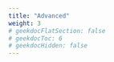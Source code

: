 ```yaml
---
title: "Advanced"
weight: 3
# geekdocFlatSection: false
# geekdocToc: 6
# geekdocHidden: false
---
```


